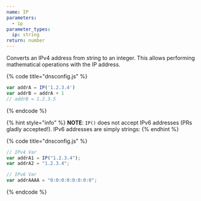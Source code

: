 ```yaml
---
name: IP
parameters:
  - ip
parameter_types:
  ip: string
return: number
---
```


Converts an IPv4 address from string to an integer. This allows performing mathematical operations with the IP address.

{% code title="dnsconfig.js" %}
```javascript
var addrA = IP('1.2.3.4')
var addrB = addrA + 1
// addrB = 1.2.3.5
```
{% endcode %}

{% hint style="info" %}
**NOTE**: `IP()` does not accept IPv6 addresses (PRs gladly accepted!). IPv6 addresses are simply strings:
{% endhint %}

{% code title="dnsconfig.js" %}
```javascript
// IPv4 Var
var addrA1 = IP("1.2.3.4");
var addrA2 = "1.2.3.4";

// IPv6 Var
var addrAAAA = "0:0:0:0:0:0:0:0";
```
{% endcode %}
